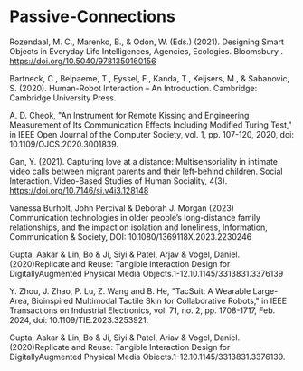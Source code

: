 # Passive-Connections
Rozendaal, M. C., Marenko, B., & Odon, W. (Eds.) (2021). Designing Smart Objects in Everyday Life Intelligences, Agencies, Ecologies. Bloomsbury . https://doi.org/10.5040/9781350160156

Bartneck, C., Belpaeme, T., Eyssel, F., Kanda, T., Keijsers, M., & Sabanovic, S. (2020). Human-Robot Interaction – An Introduction. Cambridge: Cambridge University Press.

A. D. Cheok, "An Instrument for Remote Kissing and Engineering Measurement of Its Communication Effects Including Modified Turing Test," in IEEE Open Journal of the Computer Society, vol. 1, pp. 107-120, 2020, doi: 10.1109/OJCS.2020.3001839.

Gan, Y. (2021). Capturing love at a distance: Multisensoriality in intimate video calls between migrant parents and their left-behind children. Social Interaction. Video-Based Studies of Human Sociality, 4(3). https://doi.org/10.7146/si.v4i3.128148

Vanessa Burholt, John Percival & Deborah J. Morgan (2023) Communication technologies in older people’s long-distance family relationships, and the impact on isolation and loneliness, Information, Communication & Society, DOI: 10.1080/1369118X.2023.2230246

Gupta, Aakar & Lin, Bo & Ji, Siyi & Patel, Arjav & Vogel, Daniel. (2020)Replicate and Reuse: Tangible Interaction Design for DigitallyAugmented Physical Media Objects.1-12.10.1145/3313831.3376139

Y. Zhou, J. Zhao, P. Lu, Z. Wang and B. He, "TacSuit: A Wearable Large-Area, Bioinspired Multimodal Tactile Skin for Collaborative Robots," in IEEE Transactions on Industrial Electronics, vol. 71, no. 2, pp. 1708-1717, Feb. 2024, doi: 10.1109/TIE.2023.3253921.

Gupta, Aakar & Lin, Bo & Ji, Siyi & Patel, Ariav & Vogel, Daniel.(2020)Replicate and Reuse: Tangible Interaction Design for DigitallyAugmented Physical Media Obiects.1-12.10.1145/3313831.3376139.
